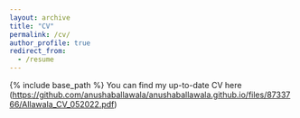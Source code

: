 ```yaml
---
layout: archive
title: "CV"
permalink: /cv/
author_profile: true
redirect_from:
  - /resume
---
```


{% include base_path %}
You can find my up-to-date CV here (https://github.com/anushaballawala/anushaballawala.github.io/files/8733766/Allawala_CV_052022.pdf)


